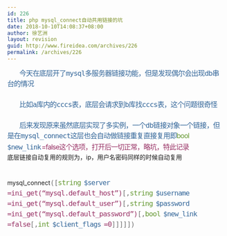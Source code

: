 ```yaml
---
id: 226
title: php mysql_connect自动共用链接的坑
date: 2018-10-10T14:08:37+08:00
author: 徐艺洲
layout: revision
guid: http://www.fireidea.com/archives/226
permalink: /archives/226
---
```

<div id="sina_keyword_ad_area2" class="articalContent   newfont_family">
  <div STYLE="text-indent: 2em;">
    <span STYLE="color: rgb(115, 115, 115); font-family: 'Fira Mono', 'source Code pro', monospace; font-size: 16.363636016845703px; letter-spacing: -1px; line-height: 24px; word-spacing: -2px;"><span STYLE="text-rendering: optimizelegibility; color: rgb(51, 102, 153);">今天在底层开了mysql多服务器链接功能，但是发现偶尔会出现db串台的情况</span></span>
  </div>
  
  <div STYLE="text-indent: 2em;">
    <span STYLE="color: rgb(115, 115, 115); font-family: 'Fira Mono', 'source Code pro', monospace; font-size: 16.363636016845703px; letter-spacing: -1px; line-height: 24px; word-spacing: -2px;"><span STYLE="text-rendering: optimizelegibility; color: rgb(51, 102, 153);"><br /></span></span>
  </div>
  
  <div STYLE="text-indent: 2em;">
    <span STYLE="color: rgb(115, 115, 115); font-family: 'Fira Mono', 'source Code pro', monospace; font-size: 16.363636016845703px; letter-spacing: -1px; line-height: 24px; word-spacing: -2px;"><span STYLE="text-rendering: optimizelegibility; color: rgb(51, 102, 153);">比如a库内的cccs表，底层会请求到b库找cccs表，这个问题很奇怪</span></span>
  </div>
  
  <div STYLE="text-indent: 2em;">
    <span STYLE="text-indent: 2em; color: rgb(115, 115, 115); font-family: 'Fira Mono', 'source Code pro', monospace; font-size: 16.363636016845703px; letter-spacing: -1px; line-height: 24px; word-spacing: -2px;"><span STYLE="text-rendering: optimizelegibility; color: rgb(51, 102, 153);"><br /></span></span>
  </div>
  
  <div STYLE="text-indent: 2em;">
    <span STYLE="text-indent: 2em; color: rgb(115, 115, 115); font-family: 'Fira Mono', 'source Code pro', monospace; font-size: 16.363636016845703px; letter-spacing: -1px; line-height: 24px; word-spacing: -2px;"><span STYLE="text-rendering: optimizelegibility; color: rgb(51, 102, 153);">后来发现原来虽然底层实现了多实例，一个db链接对象一个链接，但是在mysql_connect这层也会自动做链接重复直接复用即</span></span><span STYLE="text-indent: 2em; font-size: 16px; letter-spacing: -1px; word-spacing: -2px; color: rgb(102, 153, 51);">bool</span><span STYLE="text-indent: 2em; color: rgb(115, 115, 115); font-family: 'Fira Mono', 'source Code pro', monospace; font-size: 16px; letter-spacing: -1px; line-height: 24px; word-spacing: -2px;"> </span><code STYLE="text-indent: 2em; font-size: 1rem; letter-spacing: -0.0625rem; line-height: 1.5rem; word-spacing: -0.125rem; font-family: 'Fira Mono', 'source Code pro', monospace; word-wrap: break-word; color: rgb(51, 102, 153); cursor: pointer; margin: 0px;">$new_link</code><span STYLE="text-indent: 2em; font-size: 16px; letter-spacing: -1px; word-spacing: -2px; color: rgb(153, 51, 102);"> =false这个选项，打开后一切正常，略坑，特此记录</span>
  </div>
  
  <div>
  </div>
  
  <div>
    底层链接自动复用的规则为，ip，用户名密码同样的时候自动复用
  </div>
  
  <div>
    <span STYLE="color: rgb(115, 115, 115); font-family: 'Fira Mono', 'source Code pro', monospace; font-size: 16.363636016845703px; letter-spacing: -1px; line-height: 24px; word-spacing: -2px; text-indent: 2em;"><span STYLE="color: rgb(115, 115, 115); font-family: 'Fira Mono', 'source Code pro', monospace; font-size: 16.363636016845703px; letter-spacing: -1px; line-height: 24px; word-spacing: -2px;"><span STYLE="text-rendering: optimizelegibility; color: rgb(51, 102, 153);"><br /></span></span></span>
  </div>
  
  <p>
    mysql_connect<span STYLE="color: rgb(115, 115, 115); font-family: 'Fira Mono', 'source Code pro', monospace; font-size: 16.363636016845703px; letter-spacing: -1px; line-height: 24px; word-spacing: -2px; background-color: rgb(255, 255, 255); text-indent: 2em;">([</span><span STYLE="color: rgb(115, 115, 115); font-family: 'Fira Mono', 'source Code pro', monospace; font-size: 16.363636016845703px; letter-spacing: -1px; line-height: 24px; word-spacing: -2px; text-indent: 2em;"><span STYLE="color: rgb(102, 153, 51);">string</span> <code STYLE="font-size: 1rem; line-height: 1.5rem; font-family: 'Fira Mono', 'source Code pro', monospace; word-wrap: break-word; color: rgb(51, 102, 153); cursor: pointer; letter-spacing: -0.0625rem; word-spacing: -0.125rem; margin: 0px;">$server</code><span STYLE="color: rgb(153, 51, 102);"> =ini_get(&#8220;mysql.default_host&#8221;)</span></span><span STYLE="color: rgb(115, 115, 115); font-family: 'Fira Mono', 'source Code pro', monospace; font-size: 16.363636016845703px; letter-spacing: -1px; line-height: 24px; word-spacing: -2px; background-color: rgb(255, 255, 255); text-indent: 2em;">[,</span><span STYLE="color: rgb(115, 115, 115); font-family: 'Fira Mono', 'source Code pro', monospace; font-size: 16.363636016845703px; letter-spacing: -1px; line-height: 24px; word-spacing: -2px; text-indent: 2em;"><span STYLE="color: rgb(102, 153, 51);">string</span> <code STYLE="font-size: 1rem; line-height: 1.5rem; font-family: 'Fira Mono', 'source Code pro', monospace; word-wrap: break-word; color: rgb(51, 102, 153); cursor: pointer; letter-spacing: -0.0625rem; word-spacing: -0.125rem; margin: 0px;">$username</code><span STYLE="color: rgb(153, 51, 102);"> =ini_get(&#8220;mysql.default_user&#8221;)</span></span><span STYLE="color: rgb(115, 115, 115); font-family: 'Fira Mono', 'source Code pro', monospace; font-size: 16.363636016845703px; letter-spacing: -1px; line-height: 24px; word-spacing: -2px; background-color: rgb(255, 255, 255); text-indent: 2em;">[,</span><span STYLE="color: rgb(115, 115, 115); font-family: 'Fira Mono', 'source Code pro', monospace; font-size: 16.363636016845703px; letter-spacing: -1px; line-height: 24px; word-spacing: -2px; text-indent: 2em;"><span STYLE="color: rgb(102, 153, 51);">string</span> <code STYLE="font-size: 1rem; line-height: 1.5rem; font-family: 'Fira Mono', 'source Code pro', monospace; word-wrap: break-word; color: rgb(51, 102, 153); cursor: pointer; letter-spacing: -0.0625rem; word-spacing: -0.125rem; margin: 0px;">$password</code><span STYLE="color: rgb(153, 51, 102);"> =ini_get(&#8220;mysql.default_password&#8221;)</span></span><span STYLE="color: rgb(115, 115, 115); font-family: 'Fira Mono', 'source Code pro', monospace; font-size: 16.363636016845703px; letter-spacing: -1px; line-height: 24px; word-spacing: -2px; background-color: rgb(255, 255, 255); text-indent: 2em;">[,</span><span STYLE="color: rgb(115, 115, 115); font-family: 'Fira Mono', 'source Code pro', monospace; font-size: 16.363636016845703px; letter-spacing: -1px; line-height: 24px; word-spacing: -2px; text-indent: 2em;"><span STYLE="color: rgb(102, 153, 51);">bool</span> <code STYLE="font-size: 1rem; line-height: 1.5rem; font-family: 'Fira Mono', 'source Code pro', monospace; word-wrap: break-word; color: rgb(51, 102, 153); cursor: pointer; letter-spacing: -0.0625rem; word-spacing: -0.125rem; margin: 0px;">$new_link</code><span STYLE="color: rgb(153, 51, 102);"> =false</span></span><span STYLE="color: rgb(115, 115, 115); font-family: 'Fira Mono', 'source Code pro', monospace; font-size: 16.363636016845703px; letter-spacing: -1px; line-height: 24px; word-spacing: -2px; background-color: rgb(255, 255, 255); text-indent: 2em;">[,</span><span STYLE="color: rgb(115, 115, 115); font-family: 'Fira Mono', 'source Code pro', monospace; font-size: 16.363636016845703px; letter-spacing: -1px; line-height: 24px; word-spacing: -2px; text-indent: 2em;"><span STYLE="color: rgb(102, 153, 51);">int</span> <code STYLE="font-size: 1rem; line-height: 1.5rem; font-family: 'Fira Mono', 'source Code pro', monospace; word-wrap: break-word; color: rgb(51, 102, 153); cursor: pointer; letter-spacing: -0.0625rem; word-spacing: -0.125rem; margin: 0px;">$client_flags</code><span STYLE="color: rgb(153, 51, 102);"> =0</span></span><span STYLE="color: rgb(115, 115, 115); font-family: 'Fira Mono', 'source Code pro', monospace; font-size: 16.363636016845703px; letter-spacing: -1px; line-height: 24px; word-spacing: -2px; background-color: rgb(255, 255, 255); text-indent: 2em;">]]]]])</span>
  </p>
  
  <div STYLE="text-indent: 2em;">
    <span STYLE="color: rgb(115, 115, 115); font-family: 'Fira Mono', 'source Code pro', monospace; font-size: 16.363636016845703px; letter-spacin
g: -1px; line-height: 24px; word-spacing: -2px; background-color: rgb(255, 255, 255);"><br /></span>
  </div>
  
  <div STYLE="text-indent: 2em;">
    <span STYLE="color: rgb(115, 115, 115); font-family: 'Fira Mono', 'source Code pro', monospace; font-size: 16.363636016845703px; letter-spacing: -1px; line-height: 24px; word-spacing: -2px; background-color: rgb(255, 255, 255);"><br /></span>
  </div>